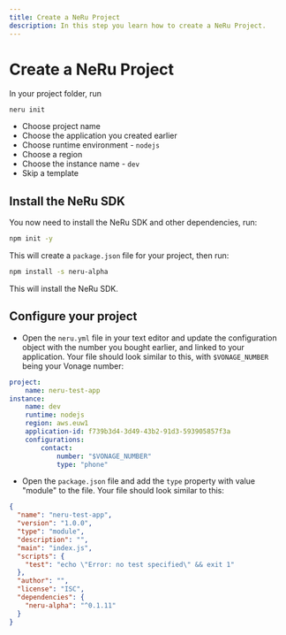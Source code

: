 ```yaml
---
title: Create a NeRu Project
description: In this step you learn how to create a NeRu Project.
---
```


# Create a NeRu Project

In your project folder, run

```
neru init
```

- Choose project name
- Choose the application you created earlier
- Choose runtime environment - `nodejs`
- Choose a region
- Choose the instance name - `dev`
- Skip a template

## Install the NeRu SDK

You now need to install the NeRu SDK and other dependencies, run:

```sh
npm init -y
```

This will create a `package.json` file for your project, then run:

```sh
npm install -s neru-alpha
```

This will install the NeRu SDK.

## Configure your project 

- Open the `neru.yml` file in your text editor and update the configuration object with the number you bought earlier, and linked to your application. Your file should look similar to this, with `$VONAGE_NUMBER` being your Vonage number:

```yml
project:
    name: neru-test-app
instance:
    name: dev
    runtime: nodejs
    region: aws.euw1
    application-id: f739b3d4-3d49-43b2-91d3-593905857f3a
    configurations:
        contact:
            number: "$VONAGE_NUMBER"
            type: "phone"
```

- Open the `package.json` file and add the `type` property with value "module" to the file. Your file should look similar to this:

```json
{
  "name": "neru-test-app",
  "version": "1.0.0",
  "type": "module",
  "description": "",
  "main": "index.js",
  "scripts": {
    "test": "echo \"Error: no test specified\" && exit 1"
  },
  "author": "",
  "license": "ISC",
  "dependencies": {
    "neru-alpha": "^0.1.11"
  }
}
```